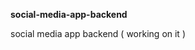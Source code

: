 **social-media-app-backend**             
             
social media app backend ( working on it )                   
     
    
 
  
  
 

